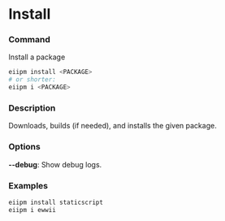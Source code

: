 # Install

### Command

Install a package

```bash
eiipm install <PACKAGE>
# or shorter:
eiipm i <PACKAGE>
```

### Description

Downloads, builds (if needed), and installs the given package.

### Options

**--debug**: Show debug logs.

### Examples

```bash
eiipm install staticscript
eiipm i ewwii
```
